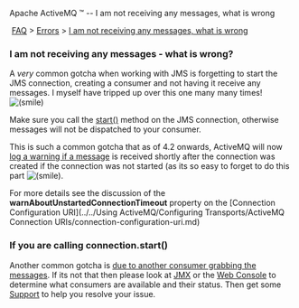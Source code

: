Apache ActiveMQ ™ -- I am not receiving any messages, what is wrong 

 [FAQ](/FAQ/index.md) > [Errors](../../FAQ/errors.md) > [I am not receiving any messages, what is wrong](../../FAQ/Errors/i-am-not-receiving-any-messages-what-is-wrong.md)


### I am not receiving any messages - what is wrong?

A _very_ common gotcha when working with JMS is forgetting to start the JMS connection, creating a consumer and not having it receive any messages. I myself have tripped up over this one many many times! ![(smile)](https://cwiki.apache.org/confluence/s/en_GB/5997/6f42626d00e36f53fe51440403446ca61552e2a2.1/_/images/icons/emoticons/smile.png)

Make sure you call the [start()](http://java.sun.com/j2ee/1.4/docs/api/javax/jms/Connection.html#start()) method on the JMS connection, otherwise messages will not be dispatched to your consumer.

This is such a common gotcha that as of 4.2 onwards, ActiveMQ will now [log a warning if a message](https://issues.apache.org/activemq/browse/AMQ-1253) is received shortly after the connection was created if the connection was not started (as its so easy to forget to do this part ![(smile)](https://cwiki.apache.org/confluence/s/en_GB/5997/6f42626d00e36f53fe51440403446ca61552e2a2.1/_/images/icons/emoticons/smile.png).

For more details see the discussion of the **warnAboutUnstartedConnectionTimeout** property on the [Connection Configuration URI](../../Using ActiveMQ/Configuring Transports/ActiveMQ Connection URIs/connection-configuration-uri.md)

### If you are calling connection.start()

Another common gotcha is [due to another consumer grabbing the messages](../../FAQ/Errors/i-do-not-receive-messages-in-my-second-consumer.md). If its not that then please look at [JMX](../../Features/jmx.md) or the [Web Console](../../Tools/web-console.md) to determine what consumers are available and their status. Then get some [Support](CommunityCommunity/Community/support.md) to help you resolve your issue.

